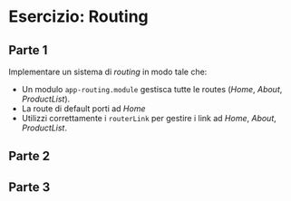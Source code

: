 # Esercizio: Routing

## Parte 1

Implementare un sistema di _routing_ in modo tale che:

* Un modulo `app-routing.module` gestisca tutte le routes (_Home_, _About_, _ProductList_).
* La route di default porti ad _Home_
* Utilizzi correttamente i `routerLink` per gestire i link ad _Home_, _About_, _ProductList_.

## Parte 2


## Parte 3
